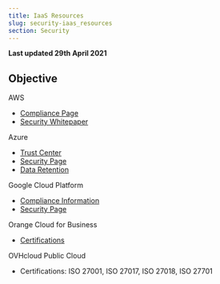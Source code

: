 ```yaml
---
title: IaaS Resources
slug: security-iaas_resources
section: Security
---
```


**Last updated 29th April 2021**



## Objective  

AWS

* [Compliance Page](https://aws.amazon.com/compliance/)
* [Security Whitepaper](https://docs.aws.amazon.com/whitepapers/latest/introduction-aws-security/introduction-aws-security.pdf#security-guidance)

Azure

* [Trust Center](https://servicetrust.microsoft.com/ViewPage/HomePage)
* [Security Page](https://www.microsoft.com/en-us/security)
* [Data Retention](https://www.microsoft.com/en-us/trust-center/privacy/data-management)

Google Cloud Platform

* [Compliance Information](https://cloud.google.com/security/compliance)
* [Security Page](https://cloud.google.com/security)

Orange Cloud for Business

* [Certifications](https://cloud.orange-business.com/certifications/)

OVHcloud Public Cloud

* Certifications: ISO 27001, ISO 27017, ISO 27018, ISO 27701

